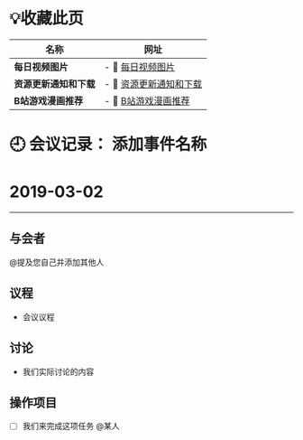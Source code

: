 # 💡收藏此页

| **名称**  |网址|
| ------- | ----------------------- |
| **每日视频图片** |- 🔗 [每日视频图片](https://60mn4j-my.sharepoint.com/:w:/g/personal/hmacg_tndhm_onmicrosoft_com/EQBZoX6rO3dOks3Qmk6xYl0BpOElfYXeu6ZDoOZuUv7kTw)|
| **资源更新通知和下载**  | - 🔗 [资源更新通知和下载](https://60mn4j-my.sharepoint.com/:f:/g/personal/hmacg_tndhm_onmicrosoft_com/EmY_jRExOtZOn1gMdUsvgasBZBbr8vuU1ZzRjIVttBPwEA)|
| **B站游戏漫画推荐**  |- 🔗 [B站游戏漫画推荐](https://space.bilibili.com/3546569697659226)|

# 🕘 会议记录： 添加事件名称

# 2019-03-02

****
## 与会者

@提及您自己并添加其他人


## 议程
- 会议议程


## 讨论
- 我们实际讨论的内容


## 操作项目

- [ ] 我们来完成这项任务 @某人
